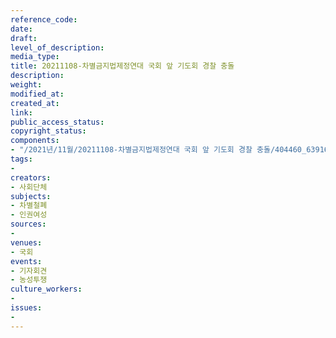 ```yaml
---
reference_code: 
date: 
draft: 
level_of_description: 
media_type: 
title: 20211108-차별금지법제정연대 국회 앞 기도회 경찰 충돌
description: 
weight: 
modified_at: 
created_at: 
link: 
public_access_status: 
copyright_status: 
components:
- "/2021년/11월/20211108-차별금지법제정연대 국회 앞 기도회 경찰 충돌/404460_63916_2351.jpg"
tags:
- 
creators:
- 사회단체
subjects:
- 차별철폐
- 인권여성
sources:
- 
venues:
- 국회
events:
- 기자회견
- 농성투쟁
culture_workers:
- 
issues:
- 
---
```

